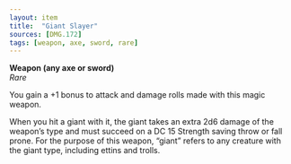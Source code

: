 ```yaml
---
layout: item
title:  "Giant Slayer"
sources: [DMG.172]
tags: [weapon, axe, sword, rare]
---
```


**Weapon (any axe or sword)**  
*Rare*

You gain a +1 bonus to attack and damage rolls made with this magic weapon.

When you hit a giant with it, the giant takes an extra 2d6 damage of the weapon’s type and must succeed on a DC 15 Strength saving throw or fall prone. For the purpose of this weapon, “giant” refers to any creature with the giant type, including ettins and trolls.